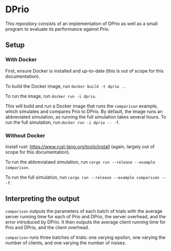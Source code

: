 # DPrio

This repository consists of an implementation of DPrio as well as a small
program to evaluate its performance against Prio.

## Setup

### With Docker

First, ensure Docker is installed and up-to-date (this is out of scope for this
documentation).

To build the Docker image, run `docker build -t dprio .`.

To run the image, run `docker run -i dprio`.

This will build and run a Docker image that runs the `comparison` example,
which simulates and compares Prio to DPrio. By default, the image runs an
abbreviated simulation, as running the full simulation takes several hours.
To run the full simulation, run `docker run -i dprio -- -f`.

### Without Docker

Install rust: https://www.rust-lang.org/tools/install (again, largely out of
scope for this documentation).

To run the abbreviataed simulation, run `cargo run --release --example comparison`.

To run the full simulation, run `cargo run --release --example comparison -- -f`.

## Interpreting the output

`comparison` outputs the parameters of each batch of trials with the average
server running time for each of Prio and DPrio, the server overhead, and the
error introduced by DPrio. It then outputs the average client running time for
Prio and DPrio, and the client overhead.

`comparison` runs three batches of trials: one varying epsilon, one varying the
number of clients, and one varying the number of noises.
